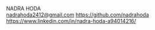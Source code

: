 NADRA HODA  
nadrahoda2412@gmail.com
https://github.com/nadrahoda
https://www.linkedin.com/in/nadra-hoda-a94014216/
